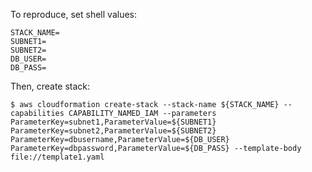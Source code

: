To reproduce, set shell values:

```
STACK_NAME=
SUBNET1=
SUBNET2=
DB_USER=
DB_PASS=
```

Then, create stack:

```
$ aws cloudformation create-stack --stack-name ${STACK_NAME} --capabilities CAPABILITY_NAMED_IAM --parameters ParameterKey=subnet1,ParameterValue=${SUBNET1} ParameterKey=subnet2,ParameterValue=${SUBNET2} ParameterKey=dbusername,ParameterValue=${DB_USER} ParameterKey=dbpassword,ParameterValue=${DB_PASS} --template-body file://template1.yaml
```
